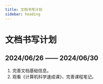 ```yaml
---
title: 文档书写计划
sidebar: heading
---
```


# 文档书写计划

## 2024/06/26 —— 2024/06/30

1. 完善文档基础信息。
2. 观看《计算机科学速成课》，完善课程笔记。